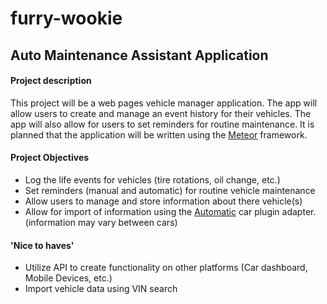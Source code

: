 # furry-wookie
## Auto Maintenance Assistant Application

#### Project description ####
This project will be a web pages vehicle manager application. The app will allow users to create and manage an event history for their vehicles. The app will also allow for users to set reminders for routine maintenance. It is planned that the application will be written using the [Meteor](https://meteor.com) framework.

#### Project Objectives
+ Log the life events for vehicles (tire rotations, oil change, etc.)
+ Set reminders (manual and automatic) for routine vehicle maintenance
+ Allow users to manage and store information about there vehicle(s)
+ Allow for import of information using the [Automatic](https://www.automatic.com/?gclid=CI-J-Yix4dECFUpNfgodZf8OFw) car plugin adapter. (information may vary between cars)

#### 'Nice to haves'
+ Utilize API to create functionality on other platforms (Car dashboard, Mobile Devices, etc.)
+ Import vehicle data using VIN search
